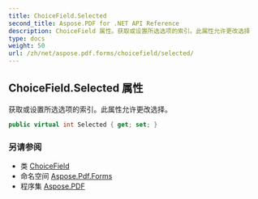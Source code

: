 ```yaml
---
title: ChoiceField.Selected
second_title: Aspose.PDF for .NET API Reference
description: ChoiceField 属性。获取或设置所选选项的索引。此属性允许更改选择
type: docs
weight: 50
url: /zh/net/aspose.pdf.forms/choicefield/selected/
---
```

## ChoiceField.Selected 属性

获取或设置所选选项的索引。此属性允许更改选择。

```csharp
public virtual int Selected { get; set; }
```

### 另请参阅

* 类 [ChoiceField](../)
* 命名空间 [Aspose.Pdf.Forms](../../../aspose.pdf.forms/)
* 程序集 [Aspose.PDF](../../../)